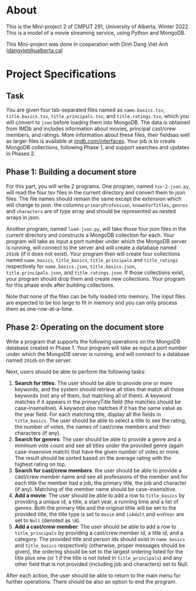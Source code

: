 # About

This is the Mini-project 2 of CMPUT 291, University of Alberta, Winter 2022. This is a model of a movie streaming service, using Python and MongoDB.

This Mini-project was done in cooperation with Dinh Dang Viet Anh (dangviet@ualberta.ca)

# Project Specifications

## Task

You are given four tab-separated files named as `name.basics.tsv`, `title.basics.tsv`, `title.principals.tsv`, and `title.ratings.tsv`, which you will convert to `json` before loading them into MongoDB. The data is obtained from IMDb and includes information about movies, principal cast/crew members, and ratings. More information about these files, their fieldsas well as larger files is available
at [imdb.com/interfaces](imdb.com/interfaces). Your job is to create MongoDB collections, following Phase 1, and support searches and updates in Phases 2.

## Phase 1: Building a document store

For this part, you will write 2 programs. One program, named `tsv-2-json.py`, will read the four tsv files in the current directory and convert them to json files. The file names should remain the same except the extension which will change to json. the columns `primaryProfession`, `knownForTitles`, `genres` and `characters` are of type array and should be represented as nested arrays in json.

Another program, named `load-json.py`, will take those four json files in the current directory and constructs a MongoDB collection for each. Your program will take as input a port number under which the MongoDB server is running, will connect to the server and will create a database named `291db` (if it does not exist). Your program then will create four collections named `name_basics`, `title_basics`, `title_principals` and `title_ratings` respectively for `name.basics.json`, `title.basics.json`, `title.principals.json`, and `title.ratings.json`. If those collections exist, your program should drop them and create new collections. Your program for this phase ends after building collections.

Note that none of the files can be fully loaded into memory. The input files are expected to be too large to fit in memory and you can only process them as one-row-at-a-time.

## Phase 2: Operating on the document store

Write a program that supports the following operations on the MongoDB database created in Phase 1. Your program will take as input a port number under which the MongoDB server is running, and will connect to a database named `291db` on the server.

Next, users should be able to perform the following tasks:

1. **Search for titles**: The user should be able to provide one or more keywords, and the system should retrieve all titles that match all those keywords (not any of them, but matching all of them). A keyword matches if it appears in the primaryTitle field (the matches should be case-insensitive). A keyword also matches if it has the same value as the year field. For each matching title, display all the fields in `title_basics`. The user should be able to select a title to see the rating, the number of votes, the names of cast/crew members and their characters (if any).
2. **Search for genres**: The user should be able to provide a genre and a minimum vote count and see all titles under the provided genre (again case-insensive match) that have the given number of votes or more. The result should be sorted based on the average rating with the highest rating on top.
3. **Search for cast/crew members**: the user should be able to provide a cast/crew member name and see all professions of the member and for each title the member had a job, the primary title, the job and character (if any). Matching of the member name should be case-insensitive.
4. **Add a movie**: The user should be able to add a row to `title_basics` by providing a unique id, a title, a start year, a running time and a list of genres. Both the primary title and the original titile will be set to the provided title, the title type is set to `movie` and `isAdult` and `endYear` are set to `Null` (denoted as `\N`).
5. **Add a cast/crew member**: The user should be able to add a row to `title_principals` by providing a cast/crew member id, a title id, and a category. The provided title and person ids should exist in `name_basics` and `title_basics` respectively (otherwise, proper messages should be given), the ordering should be set to the largest ordering listed for the title plus one (or 1 if the title is not listed in `title_principals`) and any other field that is not provided (including job and characters) set to Null.

After each action, the user should be able to return to the main menu for further operations. There should be also an option to end the program.

